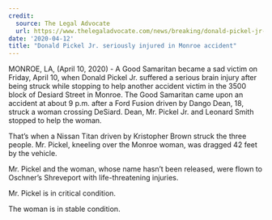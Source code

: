 ```yaml
---
credit:
  source: The Legal Advocate
  url: https://www.thelegaladvocate.com/news/breaking/donald-pickel-jr-suffers-brain-injury-as-good-samaritan-in-accident-desiard-street-on-april-10
date: '2020-04-12'
title: "Donald Pickel Jr. seriously injured in Monroe accident"
---
```

MONROE, LA, (April 10, 2020) - A Good Samaritan became a sad victim on Friday, April 10, when Donald Pickel Jr. suffered a serious brain injury after being struck while stopping to help another accident victim in the 3500 block of Desiard Street in Monroe.
The Good Samaritan came upon an accident at about 9 p.m. after a Ford Fusion driven by Dango Dean, 18, struck a woman crossing DeSiard. Dean, Mr. Pickel Jr. and Leonard Smith stopped to help the woman.

That’s when a Nissan Titan driven by Kristopher Brown struck the three people. Mr. Pickel, kneeling over the Monroe woman, was dragged 42 feet by the vehicle.  

Mr. Pickel and the woman, whose name hasn’t been released, were flown to Oschner’s Shreveport with life-threatening injuries.

Mr. Pickel is in critical condition.

The woman is in stable condition.
